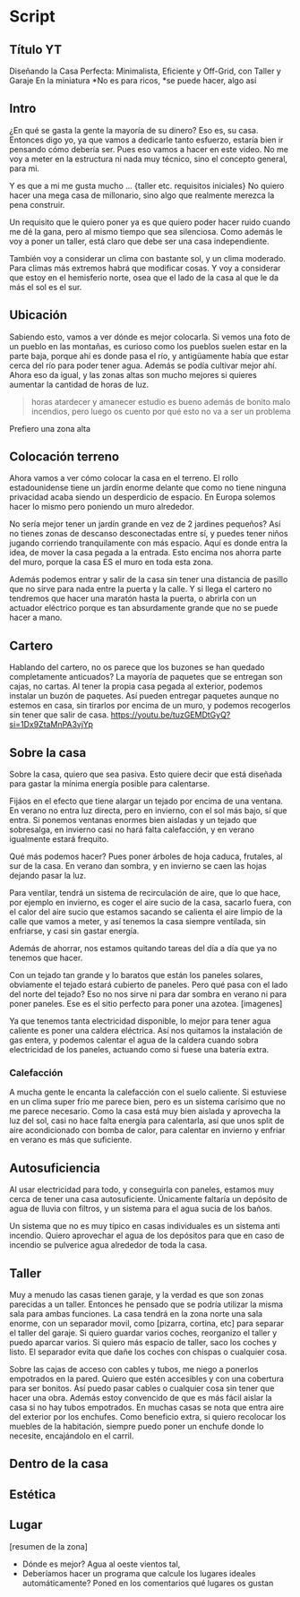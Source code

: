 # Script
## Título YT
Diseñando la Casa Perfecta: Minimalista, Eficiente y Off-Grid, con Taller y Garaje
En la miniatura *No es para ricos, *se puede hacer, algo así

## Intro
¿En qué se gasta la gente la mayoría de su dinero?
Eso es, su casa.
Entonces digo yo, ya que vamos a dedicarle tanto esfuerzo, estaría bien ir pensando cómo debería ser.
Pues eso vamos a hacer en este video. No me voy a meter en la estructura ni nada muy técnico, sino el concepto general, para mi.

Y es que a mi me gusta mucho ... {taller etc. requisitos iniciales} No quiero hacer una mega casa de millonario, sino algo que realmente merezca la pena construir.

Un requisito que le quiero poner ya es que quiero poder hacer ruido cuando me dé la gana, pero al mismo tiempo que sea silenciosa. Como además le voy a poner un taller, está claro que debe ser una casa independiente.

También voy a considerar un clima con bastante sol, y un clima moderado. Para climas más extremos habrá que modificar cosas. Y voy a considerar que estoy en el hemisferio norte, osea que el lado de la casa al que le da más el sol es el sur.

## Ubicación
Sabiendo esto, vamos a ver dónde es mejor colocarla. Si vemos una foto de un pueblo en las montañas, es curioso como los pueblos suelen estar en la parte baja, porque ahí es donde pasa el río, y antigüamente había que estar cerca del río para poder tener agua. Además se podía cultivar mejor ahí. Ahora eso da igual, y las zonas altas son mucho mejores si quieres aumentar la cantidad de horas de luz. 

> horas atardecer y amanecer
> estudio es bueno además de bonito
> malo incendios, pero luego os cuento por qué esto no va a ser un problema

Prefiero una zona alta

## Colocación terreno
Ahora vamos a ver cómo colocar la casa en el terreno. El rollo estadounidense tiene un jardín enorme delante que como no tiene ninguna privacidad acaba siendo un desperdicio de espacio. En Europa solemos hacer lo mismo pero poniendo un muro alrededor.

No sería mejor tener un jardín grande en vez de 2 jardines pequeños? Así no tienes zonas de descanso desconectadas entre sí, y puedes tener niños jugando corriendo tranquilamente con más espacio. Aquí es donde entra la idea, de mover la casa pegada a la entrada. Esto encima nos ahorra parte del muro, porque la casa ES el muro en toda esta zona.

Además podemos entrar y salir de la casa sin tener una distancia de pasillo que no sirve para nada entre la puerta y la calle. Y si llega el cartero no tendremos que hacer una maratón hasta la puerta, o abrirla con un actuador eléctrico porque es tan absurdamente grande que no se puede hacer a mano.

## Cartero
Hablando del cartero, no os parece que los buzones se han quedado completamente anticuados? La mayoría de paquetes que se entregan son cajas, no cartas. Al tener la propia casa pegada al exterior, podemos instalar un buzón de paquetes. Así pueden entregar paquetes aunque no estemos en casa, sin tirarlos por encima de un muro, y podemos recogerlos sin tener que salir de casa.
https://youtu.be/tuzGEMDtGyQ?si=1Dx9ZtaMnPA3vjYp

## Sobre la casa
Sobre la casa, quiero que sea pasiva. Esto quiere decir que está diseñada para gastar la mínima energía posible para calentarse.

Fijáos en el efecto que tiene alargar un tejado por encima de una ventana. En verano no entra luz directa, pero en invierno, con el sol más bajo, sí que entra. Si ponemos ventanas enormes bien aisladas y un tejado que sobresalga, en invierno casi no hará falta calefacción, y en verano igualmente estará frequito.

Qué más podemos hacer? Pues poner árboles de hoja caduca, frutales, al sur de la casa. En verano dan sombra, y en invierno se caen las hojas dejando pasar la luz.

Para ventilar, tendrá un sistema de recirculación de aire, que lo que hace, por ejemplo en invierno, es coger el aire sucio de la casa, sacarlo fuera, con el calor del aire sucio que estamos sacando se calienta el aire limpio de la calle que vamos a meter, y así tenemos la casa siempre ventilada, sin enfriarse, y casi sin gastar energía.

Además de ahorrar, nos estamos quitando tareas del día a día que ya no tenemos que hacer.

Con un tejado tan grande y lo baratos que están los paneles solares, obviamente el tejado estará cubierto de paneles. Pero qué pasa con el lado del norte del tejado? Eso no nos sirve ni para dar sombra en verano ni para poner paneles. Ese es el sitio perfecto para poner una azotea. [imagenes]

Ya que tenemos tanta electricidad disponible, lo mejor para tener agua caliente es poner una caldera eléctrica. Así nos quitamos la instalación de gas entera, y podemos calentar el agua de la caldera cuando sobra electricidad de los paneles, actuando como si fuese una batería extra.

### Calefacción
A mucha gente le encanta la calefacción con el suelo caliente. Si estuviese en un clima super frío me parece bien, pero es un sistema carísimo que no me parece necesario. Como la casa está muy bien aislada y aprovecha la luz del sol, casi no hace falta energía para calentarla, así que unos split de aire acondicionado con bomba de calor, para calentar en invierno y enfriar en verano es más que suficiente.

## Autosuficiencia
Al usar electricidad para todo, y conseguirla con paneles, estamos muy cerca de tener una casa autosuficiente. Únicamente faltaría un depósito de agua de lluvia con filtros, y un sistema para el agua sucia de los baños.

Un sistema que no es muy típico en casas individuales es un sistema anti incendio. Quiero aprovechar el agua de los depósitos para que en caso de incendio se pulverice agua alrededor de toda la casa.

## Taller
Muy a menudo las casas tienen garaje, y la verdad es que son zonas parecidas a un taller. Entonces he pensado que se podría utilizar la misma sala para ambas funciones. La casa tendrá en la zona norte una sala enorme, con un separador movil, como [pizarra, cortina, etc] para separar el taller del garaje. Si quiero guardar varios coches, reorganizo el taller y puedo aparcar varios. Si quiero más espacio de taller, saco los coches y listo. El separador evita que dañe los coches con chispas o cualquier cosa.

Sobre las cajas de acceso con cables y tubos, me niego a ponerlos empotrados en la pared. Quiero que estén accesibles y con una cobertura para ser bonitos. Así puedo pasar cables o cualquier cosa sin tener que hacer una obra. Además estoy convencido de que es más fácil aislar la casa si no hay tubos empotrados. En muchas casas se nota que entra aire del exterior por los enchufes. Como beneficio extra, si quiero recolocar los muebles de la habitación, siempre puedo poner un enchufe donde lo necesite, encajándolo en el carril.

## Dentro de la casa

## Estética

## Lugar
[resumen de la zona]
- Dónde es mejor? Agua al oeste vientos tal,
- Deberíamos hacer un programa que calcule los lugares ideales automáticamente? Poned en los comentarios qué lugares os gustan




